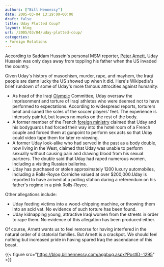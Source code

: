 ```yaml
---
authors: ["Bill Hennessy"]
date: 2005-03-04 13:29:00+00:00
draft: false
title: Uday Plotted Coup?
layout: blog
url: /2005/03/04/uday-plotted-coup/
categories:
- Foreign Relations
---
```


According to Saddam Hussein's personal MSM reporter, [Peter Arnett](https://news.yahoo.com/news?tmpl=story&cid=1514&u=/afp/iraqusudaycoup&printer=1), Uday Hussein was only days away from toppling his father when the US invaded the country.




Given Uday's history of masochism, murder, rape, and mayhem, the Iraqi people are damn lucky the US showed up when it did. Here's Wikipedia's brief rundown of some of Uday's more famous attrocities against humanity:





  * As head of the Iraqi [Olympic](https://en.wikipedia.org/wiki/Olympic_Games) Committee, Uday oversaw the imprisonment and torture of Iraqi athletes who were deemed not to have performed to expectations. According to widespread reports, torturers beat and caned the soles of the soccer players' feet. The experience is intensely painful, but leaves no marks on the rest of the body.
  * A former member of the French [foreign ministry](https://en.wikipedia.org/wiki/Foreign_ministry) claimed that Uday and his bodyguards had forced their way into the hotel room of a French couple and forced them at gunpoint to perform sex acts so that Uday could video tape them for later re-viewing.
  * A former Uday look-alike who had served in the past as a body double, now living in the West, claimed that Uday was unable to perform sexually without causing pain and drawing blood from his sexual partners. The double said that Uday had raped numerous women, including a visiting Russian ballerina.
  * Uday has purchased or stolen approximately 1200 luxury automobiles, including a Rolls-Royce Corniche valued at over $200,000.Uday is reported to have arrived at a polling station during a referendum on his father's regime in a pink Rolls-Royce. 


Other allegations include:





  * Uday feeding victims into a wood-chipping machine, or throwing them into an acid vat. No evidence of such torture has been found.
  * Uday kidnapping young, attractive Iraqi women from the streets in order to rape them. No evidence of this allegation has been produced either. 


Of course, Arnett wants us to feel remorse for having interfered in the natural order of dictatorial families. But Arnett is a crackpot. We should feel nothing but increased pride in having spared Iraq the ascendance of this beast.

{{< figure src="https://blog.billhennessy.com/aggbug.aspx?PostID=1295" >}}

